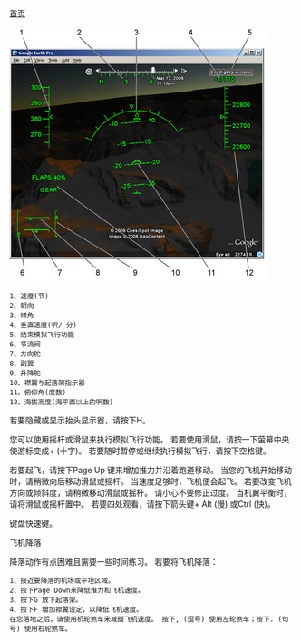   [首页](readme.md)


   ![hud](/imgs/hud.jpg)

    1、速度(节)
    2、朝向
    3、倾角
    4、垂直速度(呎/ 分)
    5、结束模拟飞行功能
    6、节流阀
    7、方向舵
    8、副翼
    9、升降舵
    10、襟翼与起落架指示器
    11、俯仰角(度数)
    12、海拔高度(海平面以上的呎数)

若要隐藏或显示抬头显示器，请按下H。

您可以使用摇杆或滑鼠来执行模拟飞行功能。 若要使用滑鼠，请按一下萤幕中央使游标变成+ (十字)。 若要随时暂停或继续执行模拟飞行，请按下空格键。

若要起飞，请按下Page Up 键来增加推力并沿着跑道移动。 当您的飞机开始移动时，请稍微向后移动滑鼠或摇杆。 当速度足够时，飞机便会起飞。 若要改变飞机方向或倾斜度，请稍微移动滑鼠或摇杆。 请小心不要修正过度。 当机翼平衡时，请将滑鼠或摇杆置中。 若要四处观看，请按下箭头键+ Alt (慢) 或Ctrl (快)。

键盘快速键。

飞机降落

降落动作有点困难且需要一些时间练习。 若要将飞机降落：

    1、接近要降落的机场或平坦区域。
    2、按下Page Down来降低推力和飞机速度。
    3、按下G 放下起落架。
    4、按下F 增加襟翼设定，以降低飞机速度。
    在您落地之后，请使用机轮煞车来减缓飞机速度。 按下, (逗号) 使用左轮煞车；按下. (句号) 使用右轮煞车。
